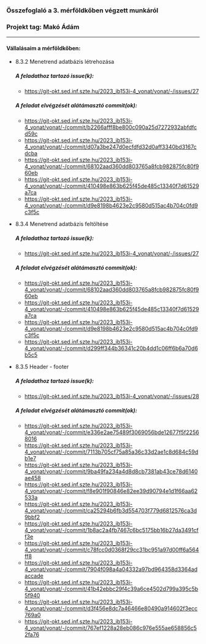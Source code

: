 ### Összefoglaló a 3. mérföldkőben végzett munkáról

### Projekt tag: Makó Ádám

___

#### Vállalásaim a mérföldkőben: 

 - 8.3.2 Menetrend adatbázis létrehozása

    ##### A feladathoz tartozó issue(k):

     - https://git-okt.sed.inf.szte.hu/2023_ib153i-4_vonat/vonat/-/issues/27

    ##### A feladat elvégzését alátámasztó commit(ok):

     - https://git-okt.sed.inf.szte.hu/2023_ib153i-4_vonat/vonat/-/commit/b2266afff8be800c090a25d7272932abfdfcd59c
     - https://git-okt.sed.inf.szte.hu/2023_ib153i-4_vonat/vonat/-/commit/d07a3be247d0ecfdfd32d0aff3340bd3167cdcba
     - https://git-okt.sed.inf.szte.hu/2023_ib153i-4_vonat/vonat/-/commit/68102aad360dd803765a8fcb982875fc80f960eb
     - https://git-okt.sed.inf.szte.hu/2023_ib153i-4_vonat/vonat/-/commit/410498e863b625f45de485c13340f7d61529a7ca
     - https://git-okt.sed.inf.szte.hu/2023_ib153i-4_vonat/vonat/-/commit/d9e8198b4623e2c9580d515ac4b704c0fd9c3f5c

 - 8.3.4 Menetrend adatbázis feltöltése

    ##### A feladathoz tartozó issue(k):

     - https://git-okt.sed.inf.szte.hu/2023_ib153i-4_vonat/vonat/-/issues/27

    ##### A feladat elvégzését alátámasztó commit(ok):

     - https://git-okt.sed.inf.szte.hu/2023_ib153i-4_vonat/vonat/-/commit/68102aad360dd803765a8fcb982875fc80f960eb
     - https://git-okt.sed.inf.szte.hu/2023_ib153i-4_vonat/vonat/-/commit/410498e863b625f45de485c13340f7d61529a7ca
     - https://git-okt.sed.inf.szte.hu/2023_ib153i-4_vonat/vonat/-/commit/d9e8198b4623e2c9580d515ac4b704c0fd9c3f5c
     - https://git-okt.sed.inf.szte.hu/2023_ib153i-4_vonat/vonat/-/commit/d299ff344b36341c20b4dd1c06ff6b6a70d6b5c5

 - 8.3.5 Header - footer

    ##### A feladathoz tartozó issue(k):

     - https://git-okt.sed.inf.szte.hu/2023_ib153i-4_vonat/vonat/-/issues/28

    ##### A feladat elvégzését alátámasztó commit(ok):

     - https://git-okt.sed.inf.szte.hu/2023_ib153i-4_vonat/vonat/-/commit/e336e2ae75489f3069056bde12677f5f22568016
     - https://git-okt.sed.inf.szte.hu/2023_ib153i-4_vonat/vonat/-/commit/7113b705cf75a85a36c33d2ae1c8d684c59db1e7
     - https://git-okt.sed.inf.szte.hu/2023_ib153i-4_vonat/vonat/-/commit/9ba49fa234a4d8d8cb7381ab43ce78d6140ae458
     - https://git-okt.sed.inf.szte.hu/2023_ib153i-4_vonat/vonat/-/commit/f8e901f90846e82ee39d90794e1d1f66aa62533a
     - https://git-okt.sed.inf.szte.hu/2023_ib153i-4_vonat/vonat/-/commit/ca25294b6fb3d554703f779d6812576ca3d9bbf2
     - https://git-okt.sed.inf.szte.hu/2023_ib153i-4_vonat/vonat/-/commit/1b8ac2a4fb7467c6bc5175bb16b27da3491cff3e
     - https://git-okt.sed.inf.szte.hu/2023_ib153i-4_vonat/vonat/-/commit/c78fcc0d0368f29cc31bc951a97d00ff6a564ff8
     - https://git-okt.sed.inf.szte.hu/2023_ib153i-4_vonat/vonat/-/commit/7904f098a4a04332a97bd964358d3364adaccade
     - https://git-okt.sed.inf.szte.hu/2023_ib153i-4_vonat/vonat/-/commit/41b42ebbc29f4c39a6ce4502d799a395c5b5f940
     - https://git-okt.sed.inf.szte.hu/2023_ib153i-4_vonat/vonat/-/commit/d3f456e8dc7a46466e80490a914602f3ecc769a0
     - https://git-okt.sed.inf.szte.hu/2023_ib153i-4_vonat/vonat/-/commit/767ef1228a28eb086c976e555ae658856c52fa76
